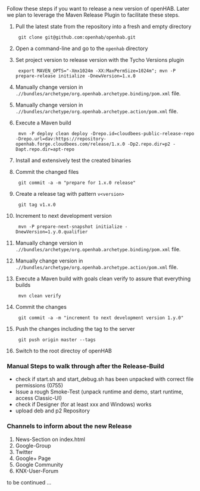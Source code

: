 Follow these steps if you want to release a new version of openHAB. Later we plan to leverage the Maven Release Plugin to facilitate these steps.

1. Pull the latest state from the repository into a fresh and empty directory

        git clone git@github.com:openhab/openhab.git
1. Open a command-line and go to the `openhab` directory
1. Set project version to release version with the Tycho Versions plugin

        export MAVEN_OPTS="-Xmx1024m -XX:MaxPermSize=1024m"; mvn -P prepare-release initialize -DnewVersion=1.x.0
1. Manually change version in `.//bundles/archetype/org.openhab.archetype.binding/pom.xml` file.
1. Manually change version in `.//bundles/archetype/org.openhab.archetype.action/pom.xml` file.
1. Execute a Maven build

        mvn -P deploy clean deploy -Drepo.id=cloudbees-public-release-repo -Drepo.url=dav:https://repository-openhab.forge.cloudbees.com/release/1.x.0 -Dp2.repo.dir=p2 -Dapt.repo.dir=apt-repo
1. Install and extensively test the created binaries
1. Commit the changed files

        git commit -a -m "prepare for 1.x.0 release"
1. Create a release tag with pattern `v<version>`

        git tag v1.x.0
1. Increment to next development version

        mvn -P prepare-next-snapshot initialize -DnewVersion=1.y.0.qualifier
1. Manually change version in `.//bundles/archetype/org.openhab.archetype.binding/pom.xml` file.
1. Manually change version in `.//bundles/archetype/org.openhab.archetype.action/pom.xml` file.
1. Execute a Maven build with goals clean verify to assure that everything builds

        mvn clean verify
1. Commit the changes

        git commit -a -m "increment to next development version 1.y.0"
1. Push the changes including the tag to the server

        git push origin master --tags
1. Switch to the root directoy of openHAB

### Manual Steps to walk through after the Release-Build

* check if start.sh and start_debug.sh has been unpacked with correct file permissions (0755)
* Issue a rough Smoke-Test (unpack runtime and demo, start runtime, access Classic-UI)
* check if Designer (for at least xxx and Windows) works
* upload deb and p2 Repository

### Channels to inform about the new Release

1. News-Section on index.html
1. Google-Group
1. Twitter
1. Google+ Page
1. Google Community
1. KNX-User-Forum

to be continued …